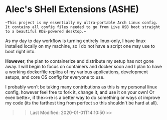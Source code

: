 # Alec's SHell Extensions (ASHE)

`~This project is my essentially my ultra-portable Arch Linux config.  It contains all config files needed to go from Live USB boot straight to a beautiful KDE-powered desktop.~`

As my day to day workflow is turning entirely linux-only, I have linux installed locally on my machine, so I do not have a script one may use to boot right into.

**However**, the plan to containerize and distribute my setup has not gone away.  I will begin to focus on containers and docker soon and I plan to have a working dockerfile
replica of my various applications, development setups, and core OS config for everyone to use.

I probably won't be taking many contributions as this is my personal linux config, however feel free to fork it, change it, and use it on your own!  Or even bette>, if the>>re 
is a better way to do something or ways ot improve my code (its the farthest ting from perfect so this shouldn't be hard at all).

>>>>>>>>>>>>>>>>>>>>>>>>>>>>>>>>>>>>>>>>>
>> Last Modified: 2020-01-01T14:10:50  >>
>>>>>>>>>>>>>>>>>>>>>>>>>>>>>>>>>>>>>>>>>
